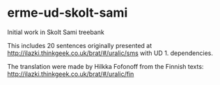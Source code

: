 # erme-ud-skolt-sami
Initial work in Skolt Sami treebank

This includes 20 sentences originally presented at
http://ilazki.thinkgeek.co.uk/brat/#/uralic/sms with UD 1. dependencies.

The translation were made by Hilkka Fofonoff from the Finnish texts:
http://ilazki.thinkgeek.co.uk/brat/#/uralic/fin